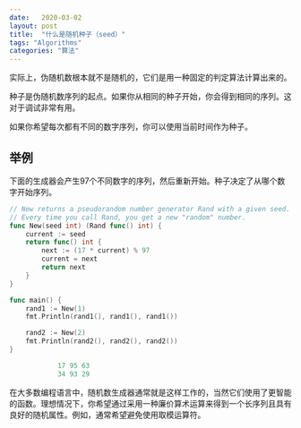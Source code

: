 ```yaml
---
date:   2020-03-02
layout: post
title:  "什么是随机种子（seed）"
tags: "Algorithms"
categories: "算法"
---
```


实际上，伪随机数根本就不是随机的，它们是用一种固定的判定算法计算出来的。

种子是伪随机数序列的起点。如果你从相同的种子开始，你会得到相同的序列。这对于调试非常有用。

如果你希望每次都有不同的数字序列，你可以使用当前时间作为种子。


## 举例
下面的生成器会产生97个不同数字的序列，然后重新开始。种子决定了从哪个数字开始序列。

```go
// New returns a pseudorandom number generator Rand with a given seed.
// Every time you call Rand, you get a new "random" number.
func New(seed int) (Rand func() int) {
    current := seed
    return func() int {
        next := (17 * current) % 97
        current = next
        return next
    }
}

func main() {
    rand1 := New(1)
    fmt.Println(rand1(), rand1(), rand1())

    rand2 := New(2)
    fmt.Println(rand2(), rand2(), rand2())
}
```

```go
			17 95 63
			34 93 29
```


在大多数编程语言中，随机数生成器通常就是这样工作的，当然它们使用了更智能的函数。理想情况下，你希望通过采用一种廉价算术运算来得到一个长序列且具有良好的随机属性。例如，通常希望避免使用取模运算符。








